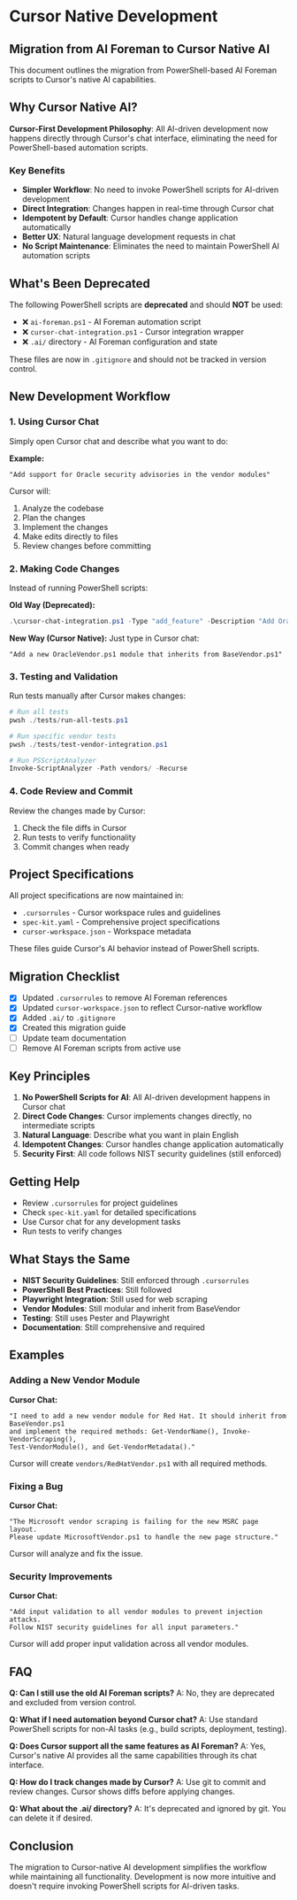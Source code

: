 # Cursor Native Development

## Migration from AI Foreman to Cursor Native AI

This document outlines the migration from PowerShell-based AI Foreman scripts to Cursor's native AI capabilities.

## Why Cursor Native AI?

**Cursor-First Development Philosophy**: All AI-driven development now happens directly through Cursor's chat interface, eliminating the need for PowerShell-based automation scripts.

### Key Benefits

- **Simpler Workflow**: No need to invoke PowerShell scripts for AI-driven development
- **Direct Integration**: Changes happen in real-time through Cursor chat
- **Idempotent by Default**: Cursor handles change application automatically
- **Better UX**: Natural language development requests in chat
- **No Script Maintenance**: Eliminates the need to maintain PowerShell AI automation scripts

## What's Been Deprecated

The following PowerShell scripts are **deprecated** and should **NOT** be used:

- ❌ `ai-foreman.ps1` - AI Foreman automation script
- ❌ `cursor-chat-integration.ps1` - Cursor integration wrapper
- ❌ `.ai/` directory - AI Foreman configuration and state

These files are now in `.gitignore` and should not be tracked in version control.

## New Development Workflow

### 1. Using Cursor Chat

Simply open Cursor chat and describe what you want to do:

**Example:**
```
"Add support for Oracle security advisories in the vendor modules"
```

Cursor will:
1. Analyze the codebase
2. Plan the changes
3. Implement the changes
4. Make edits directly to files
5. Review changes before committing

### 2. Making Code Changes

Instead of running PowerShell scripts:

**Old Way (Deprecated):**
```powershell
.\cursor-chat-integration.ps1 -Type "add_feature" -Description "Add Oracle vendor module"
```

**New Way (Cursor Native):**
Just type in Cursor chat:
```
"Add a new OracleVendor.ps1 module that inherits from BaseVendor.ps1"
```

### 3. Testing and Validation

Run tests manually after Cursor makes changes:

```powershell
# Run all tests
pwsh ./tests/run-all-tests.ps1

# Run specific vendor tests
pwsh ./tests/test-vendor-integration.ps1

# Run PSScriptAnalyzer
Invoke-ScriptAnalyzer -Path vendors/ -Recurse
```

### 4. Code Review and Commit

Review the changes made by Cursor:
1. Check the file diffs in Cursor
2. Run tests to verify functionality
3. Commit changes when ready

## Project Specifications

All project specifications are now maintained in:
- `.cursorrules` - Cursor workspace rules and guidelines
- `spec-kit.yaml` - Comprehensive project specifications
- `cursor-workspace.json` - Workspace metadata

These files guide Cursor's AI behavior instead of PowerShell scripts.

## Migration Checklist

- [x] Updated `.cursorrules` to remove AI Foreman references
- [x] Updated `cursor-workspace.json` to reflect Cursor-native workflow
- [x] Added `.ai/` to `.gitignore`
- [x] Created this migration guide
- [ ] Update team documentation
- [ ] Remove AI Foreman scripts from active use

## Key Principles

1. **No PowerShell Scripts for AI**: All AI-driven development happens in Cursor chat
2. **Direct Code Changes**: Cursor implements changes directly, no intermediate scripts
3. **Natural Language**: Describe what you want in plain English
4. **Idempotent Changes**: Cursor handles change application automatically
5. **Security First**: All code follows NIST security guidelines (still enforced)

## Getting Help

- Review `.cursorrules` for project guidelines
- Check `spec-kit.yaml` for detailed specifications
- Use Cursor chat for any development tasks
- Run tests to verify changes

## What Stays the Same

- **NIST Security Guidelines**: Still enforced through `.cursorrules`
- **PowerShell Best Practices**: Still followed
- **Playwright Integration**: Still used for web scraping
- **Vendor Modules**: Still modular and inherit from BaseVendor
- **Testing**: Still uses Pester and Playwright
- **Documentation**: Still comprehensive and required

## Examples

### Adding a New Vendor Module

**Cursor Chat:**
```
"I need to add a new vendor module for Red Hat. It should inherit from BaseVendor.ps1
and implement the required methods: Get-VendorName(), Invoke-VendorScraping(),
Test-VendorModule(), and Get-VendorMetadata()."
```

Cursor will create `vendors/RedHatVendor.ps1` with all required methods.

### Fixing a Bug

**Cursor Chat:**
```
"The Microsoft vendor scraping is failing for the new MSRC page layout.
Please update MicrosoftVendor.ps1 to handle the new page structure."
```

Cursor will analyze and fix the issue.

### Security Improvements

**Cursor Chat:**
```
"Add input validation to all vendor modules to prevent injection attacks.
Follow NIST security guidelines for all input parameters."
```

Cursor will add proper input validation across all vendor modules.

## FAQ

**Q: Can I still use the old AI Foreman scripts?**
A: No, they are deprecated and excluded from version control.

**Q: What if I need automation beyond Cursor chat?**
A: Use standard PowerShell scripts for non-AI tasks (e.g., build scripts, deployment, testing).

**Q: Does Cursor support all the same features as AI Foreman?**
A: Yes, Cursor's native AI provides all the same capabilities through its chat interface.

**Q: How do I track changes made by Cursor?**
A: Use git to commit and review changes. Cursor shows diffs before applying changes.

**Q: What about the .ai/ directory?**
A: It's deprecated and ignored by git. You can delete it if desired.

## Conclusion

The migration to Cursor-native AI development simplifies the workflow while maintaining all functionality. Development is now more intuitive and doesn't require invoking PowerShell scripts for AI-driven tasks.
